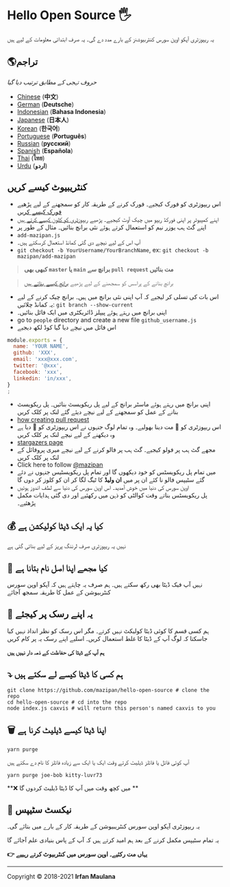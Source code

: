 # Hello Open Source 🖐️



یہ ریپوزٹری آپکو اوپن سورس کنٹربیوشنز کے بارے مدد دے گی۔ یہ صرف ابتدائی معلومات کے لیے ہیں

## 🌎تراجم
*حروف تہجی کے مطابق ترتیب دیا گیا*

- [Chinese](./README-CHI.md) (**中文**)
- [German](./README-DE.md) (**Deutsche**)
- [Indonesian](./README-ID.md) (**Bahasa Indonesia**)
- [Japanese](./README-JP.md) (**日本人**)
- [Korean](./README-KR.md) (**한국어**)
- [Portuguese](./README-PT-BR.md) (**Português**)
- [Russian](./README-RU.md) (**русский**)
- [Spanish](./README-ES.md) (**Española**)
- [Thai](./README-TH.md) (**ไทย**)
- [Urdu](./README-UR.md) (**اردو**)

## کنٹریبیوٹ کیسے کریں

- اس ریپوزٹری کو فورک کیجیے۔ فورک کرنے کے طریقہ کار کو سمجھنے کے لیے پڑھیے [فورک کیسے کریں](https://help.github.com/articles/fork-a-repo/)
- اپنے کمپیوٹر پر اپنی فورکڈ ریپو میں چیک آوٹ کیجیے۔ پڑھیے [ریپوزٹری کو کلون کیسے کرتے ہیں](https://docs.github.com/en/github/creating-cloning-and-archiving-repositories/cloning-a-repository)
- اپنے گٹ ہب یوزر نیم کو استعمال کرتے ہوئے نئی برانچ بنائیں۔ مثال کے طور پر
 - `add-mazipan.js`
- آپ اس کے لیے نیچے دی گئی کمانڈ استعمال کرسکتے ہیں۔
 - `git checkout -b YourUsername/YourBranchName`, ex: `git checkout -b mazipan/add-mazipan`

> **کبھی بھی  `master` یا  `main` برانچ سے  `pull request`   مت بنائیں**

>برانچ بنانے کے پراسس کو سمجھنے کے لیے پڑھیے  [برانچ کیسے بناتے ہیں](https://help.github.com/articles/creating-and-deleting-branches-within-your-repository/)

- اس بات کی تسلی کر لیجیے کہ آپ اپنی نئی برانچ میں ہیں۔ برانچ چیک کرنے کے لیے یہ کمانڈ چلائیں: `git branch --show-current`
- اپنی برانچ میں رہتے ہوئے پیپلز ڈائریکٹری میں ایک فائل بنائیں۔
- go to `people` directory and create a new file `github_username.js`
- اس فائل میں نیچے دیا گیا کوڈ لکھ دیجیے

```js
module.exports = {
  name: 'YOUR NAME',
  github: 'XXX',
  email: 'xxx@xxx.com',
  twitter: '@xxx',
  facebook: 'xxx',
  linkedin: 'in/xxx',
}
;
```

- اپنی برانچ میں رہتے ہوئے ماسٹر برانچ کے لیے پل ریکویسٹ بنائیں۔ پل ریکویسٹ بنانے کے عمل کو سمجھنے کے لیے نیچے دیئے گئے لنک پر کلک کریں
- [how creating pull request](https://help.github.com/articles/creating-a-pull-request/)
- اس ریپوزٹری کو 🌟 مت دینا بھولیے۔ وہ تمام لوگ جنہوں نے اس ریپوزٹری کو 🌟 دیا ہے وہ دیکھنے کے لیے نیچے لنک پر کلک کریں
- [stargazers page](https://github.com/mazipan/hello-open-source/stargazers)
- مجھے گٹ ہب پر فولو کیجیے۔ گٹ ہب پر فالو کرنے کے لیے نیچے میری پروفائل کے لنک پر کلک کریں
- Click here to follow [@mazipan](https://github.com/mazipan)
- میں تمام پل ریکویسٹس کو خود دیکھوں گا اور تمام پل ریکویسٹیس جنہوں نے دئے گئے سٹیپس فالو نا کئے ان پر میں **ان ولیڈ** کا ٹیگ لگا کر ان کو کلوز کر دوں گا
- اوپن سورس کی دنیا میں خوش آمدید۔ اس اوپن سورس کی دنیا سے لطف اندوز ہوئیں
- پل ریکویسٹس بناتے وقت کوالٹی کو ذہن میں رکھئیے اور دی گئی ہدایات مکمل پڑھئیے۔


## 💰 کیا یہ ایک ڈیٹا کولیکشن ہے

نہیں یہ ریپوزٹری صرف لرننگ پرپز کے لیے بنائی گئی ہے

## 🥶 کیا مجھے اپنا اصل نام بتانا ہے

نہیں آپ فیک ڈیٹا بھی رکھ سکتے ہیں۔
ہم صرف یہ چاہتے ہیں کہ آپکو اوپن سورس کنٹربیوشن کے عمل کا طریقہ سمجھ آجائے

## 🙈 یہ اپنے رسک پر کیجئے

ہم کسی قسم کا کوئی ڈیٹا کولیکٹ نہیں کرتے۔ مگر اس رسک کو نظر انداذ نہیں کیا جاسکتا کہ لوگ آپ کے ڈیٹا کا غلط استعمال کریں۔ اسلیے اپنے رسک یہ پر کام کریں

**ہم آپ کے ڈیٹا کی حفاظت کے ذمہ دار نہیں ہیں**

## ⤵️ ہم کسی کا ڈیٹا کیسے لے سکتے ہیں

```shell
git clone https://github.com/mazipan/hello-open-source # clone the repo
cd hello-open-source # cd into the repo
node index.js caxvis # will return this person's named caxvis to you
```

## 🗑️ اپنا ڈیٹا کیسے ڈیلیٹ کرنا ہے

```shell
yarn purge
```

آپ کوئی فائل یا فائلز ڈیلیٹ کرتے وقت ایک یا ایک سے زیادہ فائلز کا نام دے سکتے ہیں

```shell
yarn purge joe-bob kitty-luvr73
```

**❌ میں کچھ وقت میں آپ کا ڈیٹا ڈیلیٹ کردوں گا **

## 🚶 نیکسٹ سٹیپس

یہ ریپوزٹری آپکو اوپن سورس کنٹریبیوشن کے طریقہ کار کے بارے میں بتائے گی۔

یہ تمام سٹیپس مکمل کرنے کے بعد ہم امید کرتے ہیں کہ آپ کے پاس بنیادی علم آجائے گا

**👉 یہاں مت رکئیے۔ اوپن سورس میں کنٹربیوٹ کرتے رہییے**


---

Copyright © 2018-2021 **Irfan Maulana**
